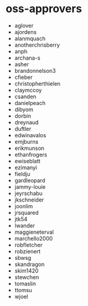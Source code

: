 # oss-approvers
* aglover
* ajordens
* alanmquach
* anotherchrisberry
* anph
* archana-s
* asher
* brandonnelson3
* cfieber
* christopherthielen
* claymccoy
* csanden
* danielpeach
* dibyom
* dorbin
* dreynaud
* duftler
* edwinavalos
* emjburns
* erikmunson
* ethanfrogers
* ewiseblatt
* ezimanyi
* fieldju
* gardleopard
* jammy-louie
* jeyrschabu
* jkschneider
* joonlim
* jrsquared
* jtk54
* lwander
* maggieneterval
* marchello2000
* robfletcher
* robzienert
* sbwsg
* skandragon
* skim1420
* stewchen
* tomaslin
* ttomsu
* wjoel
